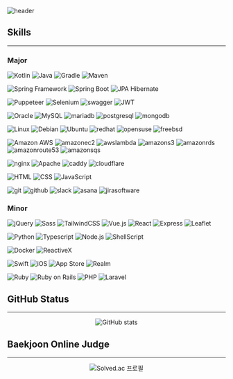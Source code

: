 ![header](https://capsule-render.vercel.app/api?type=transparent&text=Gyeoul&section=header&color=auto)

## Skills

---
### Major

![Kotlin](https://img.shields.io/badge/Kotlin-7F52FF?logo=kotlin&logoColor=white&style=for-the-badge)
![Java](https://img.shields.io/badge/Java-437291?logo=openjdk&logoColor=white&style=for-the-badge)
![Gradle](https://img.shields.io/badge/Gradle-02303A?logo=gradle&logoColor=white&style=for-the-badge)
![Maven](https://img.shields.io/badge/Maven-C71A36?logo=apachemaven&logoColor=white&style=for-the-badge)

![Spring Framework](https://img.shields.io/badge/Spring_Framework-6DB33F?logo=spring&logoColor=white&style=for-the-badge)
![Spring Boot](https://img.shields.io/badge/Spring_Boot-6DB33F?logo=springboot&logoColor=white&style=for-the-badge)
![JPA Hibernate](https://img.shields.io/badge/JPA_Hibernate-59666C?logo=hibernate&logoColor=white&style=for-the-badge)

![Puppeteer](https://img.shields.io/badge/Puppeteer-40B5A4?logo=puppeteer&logoColor=white&style=for-the-badge)
![Selenium](https://img.shields.io/badge/Selenium-21B352?logo=selenium&logoColor=white&style=for-the-badge)
![swagger](https://img.shields.io/badge/swagger-85EA2D?logo=swagger&logoColor=black&style=for-the-badge)
![JWT](https://img.shields.io/badge/JWT-000000?logo=jsonwebtokens&logoColor=white&style=for-the-badge)

![Oracle](https://img.shields.io/badge/Oracle-F80000?logo=oracle&logoColor=white&style=for-the-badge)
![MySQL](https://img.shields.io/badge/MySQL-4479A1?logo=mysql&logoColor=white&style=for-the-badge)
![mariadb](https://img.shields.io/badge/mariadb-003545?logo=mariadb&logoColor=white&style=for-the-badge)
![postgresql](https://img.shields.io/badge/postgresql-4169E1?logo=postgresql&logoColor=white&style=for-the-badge)
![mongodb](https://img.shields.io/badge/mongodb-47A248?logo=mongodb&logoColor=white&style=for-the-badge)

![Linux](https://img.shields.io/badge/linux-FCC624?logo=linux&logoColor=white&style=for-the-badge)
![Debian](https://img.shields.io/badge/Debian_Based-A81D33?logo=debian&logoColor=white&style=flat-square)
![Ubuntu](https://img.shields.io/badge/Ubuntu_Based-E95420?logo=ubuntu&logoColor=white&style=flat-square)
![redhat](https://img.shields.io/badge/RHEL_Based-EE0000?logo=redhat&logoColor=white&style=flat-square)
![opensuse](https://img.shields.io/badge/SuSE_Based-73BA25?logo=opensuse&logoColor=white&style=flat-square)
![freebsd](https://img.shields.io/badge/BSD_Based-AB2B28?logo=freebsd&logoColor=white&style=flat-square)

![Amazon AWS](https://img.shields.io/badge/AWS-232F3E?logo=amazonaws&logoColor=white&style=for-the-badge)
![amazonec2](https://img.shields.io/badge/EC2-FF9900?logo=amazonec2&logoColor=white&style=flat-square)
![awslambda](https://img.shields.io/badge/Labmda-FF9900?logo=awslambda&logoColor=white&style=flat-square)
![amazons3](https://img.shields.io/badge/S3-569A31?logo=amazons3&logoColor=white&style=flat-square)
![amazonrds](https://img.shields.io/badge/RDS-527FFF?logo=amazonrds&logoColor=white&style=flat-square)
![amazonroute53](https://img.shields.io/badge/Route53-8C4FFF?logo=amazonroute53&logoColor=white&style=flat-square)
![amazonsqs](https://img.shields.io/badge/SQS-FF4F8B?logo=amazonsqs&logoColor=white&style=flat-square)

![nginx](https://img.shields.io/badge/nginx-009639?logo=nginx&logoColor=white&style=flat-square)
![Apache](https://img.shields.io/badge/Apache-D22128?logo=Apache&logoColor=white&style=flat-square)
![caddy](https://img.shields.io/badge/caddy-1F88C0?logo=caddy&logoColor=white&style=flat-square)
![cloudflare](https://img.shields.io/badge/cloudflare-F38020?logo=cloudflare&logoColor=white&style=flat-square)

![HTML](https://img.shields.io/badge/HTML-E34F26?logo=html5&logoColor=white&style=flat-square)
![CSS](https://img.shields.io/badge/CSS-1572B6?logo=css3&logoColor=white&style=flat-square)
![JavaScript](https://img.shields.io/badge/JavaScript-F7DF1E?logo=javascript&logoColor=black&style=flat-square)

![git](https://img.shields.io/badge/git-F05032?logo=git&logoColor=white&style=flat-square)
![github](https://img.shields.io/badge/github-181717?logo=github&logoColor=white&style=flat-square)
![slack](https://img.shields.io/badge/slack-4A154B?logo=slack&logoColor=white&style=flat-square)
![asana](https://img.shields.io/badge/asana-F06A6A?logo=asana&logoColor=white&style=flat-square)
![jirasoftware](https://img.shields.io/badge/Jira-0052CC?logo=jirasoftware&logoColor=white&style=flat-square)

### Minor

![jQuery](https://img.shields.io/badge/jQuery-0769AD?logo=jQuery&logoColor=white&style=flat-square)
![Sass](https://img.shields.io/badge/Sass-CC6699?logo=sass&logoColor=white&style=flat-square)
![TailwindCSS](https://img.shields.io/badge/TailwindCSS-06B6D4?logo=tailwindcss&logoColor=white&style=flat-square)
![Vue.js](https://img.shields.io/badge/Vue.js-4fc08d?logo=vuedotjs&logoColor=white&style=flat-square)
![React](https://img.shields.io/badge/React-61DAFB?logo=react&logoColor=black&style=flat-square)
![Express](https://img.shields.io/badge/Express-000000?logo=express&logoColor=white&style=flat-square)
![Leaflet](https://img.shields.io/badge/Leaflet-199900?logo=leaflet&logoColor=white&style=flat-square)

![Python](https://img.shields.io/badge/Python-3776AB?logo=python&logoColor=white&style=flat-square)
![Typescript](https://img.shields.io/badge/Typescript-3178C6?logo=typescript&logoColor=white&style=flat-square)
![Node.js](https://img.shields.io/badge/Node.js-339933?logo=nodedotjs&logoColor=white&style=flat-square)
![ShellScript](https://img.shields.io/badge/ShellScript-4EAA25?logo=gnubash&logoColor=white&style=flat-square)

![Docker](https://img.shields.io/badge/Docker-2496ED?logo=docker&logoColor=white&style=flat-square)
![ReactiveX](https://img.shields.io/badge/ReactiveX-B7178C?logo=reactivex&logoColor=white&style=flat-square)

![Swift](https://img.shields.io/badge/swift-F05138?logo=swift&logoColor=white&style=flat-square)
![iOS](https://img.shields.io/badge/iOS-000000?logo=ios&logoColor=white&style=flat-square)
![App Store](https://img.shields.io/badge/App_Store-0D96F6?logo=appstore&logoColor=white&style=flat-square)
![Realm](https://img.shields.io/badge/Realm-39477F?logo=realm&logoColor=white&style=flat-square)

![Ruby](https://img.shields.io/badge/Ruby-CC342D?logo=ruby&logoColor=white&style=flat-square)
![Ruby on Rails](https://img.shields.io/badge/Ruby_on_Rails-CC342D?logo=rubyonrails&logoColor=white&style=flat-square)
![PHP](https://img.shields.io/badge/PHP-777BB4?logo=php&logoColor=white&style=flat-square)
![Laravel](https://img.shields.io/badge/Laravel-FF2D20?logo=laravel&logoColor=white&style=flat-square)

## GitHub Status

---
<div align=center>

![GitHub stats](https://github-readme-stats.vercel.app/api?username=gyeoul&theme=transparent&hide_title=true&show_icons=true&rank_icon=github)
</div>

## Baekjoon Online Judge

---
<div align=center>

![Solved.ac 프로필](http://mazassumnida.wtf/api/generate_badge?boj=gyeoul)
</div>

<!--
**gyeoul/gyeoul** is a ✨ _special_ ✨ repository because its `README.md` (this file) appears on your GitHub profile.

Here are some ideas to get you started:

- 🔭 I’m currently working on ...
- 🌱 I’m currently learning ...
- 👯 I’m looking to collaborate on ...
- 🤔 I’m looking for help with ...
- 💬 Ask me about ...
- 📫 How to reach me: ...
- 😄 Pronouns: ...
- ⚡ Fun fact: ...
-->
